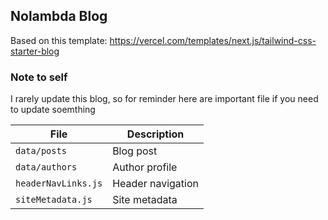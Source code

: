 ## Nolambda Blog

Based on this template: https://vercel.com/templates/next.js/tailwind-css-starter-blog

### Note to self

I rarely update this blog, so for reminder here are important file if you need to update soemthing

| File                | Description       |
| ------------------- | ----------------- |
| `data/posts`        | Blog post         |
| `data/authors`      | Author profile    |
| `headerNavLinks.js` | Header navigation |
| `siteMetadata.js`   | Site metadata     |
